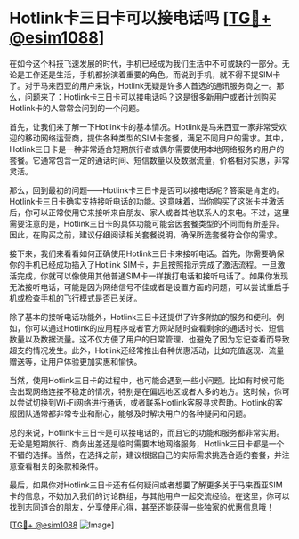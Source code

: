 # Hotlink卡三日卡可以接电话吗 [[TG💪+ @esim1088](https://t.me/s/esim1088)]

在如今这个科技飞速发展的时代，手机已经成为我们生活中不可或缺的一部分。无论是工作还是生活，手机都扮演着重要的角色。而说到手机，就不得不提SIM卡了。对于马来西亚的用户来说，Hotlink无疑是许多人首选的通讯服务商之一。那么，问题来了：Hotlink卡三日卡可以接电话吗？这是很多新用户或者计划购买Hotlink卡的人常常会问到的一个问题。

首先，让我们来了解一下Hotlink卡的基本情况。Hotlink是马来西亚一家非常受欢迎的移动网络运营商，提供各种类型的SIM卡套餐，满足不同用户的需求。其中，Hotlink三日卡是一种非常适合短期旅行者或偶尔需要使用本地网络服务的用户的套餐。它通常包含一定的通话时间、短信数量以及数据流量，价格相对实惠，非常灵活。

那么，回到最初的问题——Hotlink卡三日卡是否可以接电话呢？答案是肯定的。Hotlink卡三日卡确实支持接听电话的功能。这意味着，当你购买了这张卡并激活后，你可以正常使用它来接听来自朋友、家人或者其他联系人的来电。不过，这里需要注意的是，Hotlink三日卡的具体功能可能会因套餐类型的不同而有所差异。因此，在购买之前，建议仔细阅读相关套餐说明，确保所选套餐符合你的需求。

接下来，我们来看看如何正确使用Hotlink三日卡来接听电话。首先，你需要确保你的手机已经成功插入了Hotlink SIM卡，并且按照指示完成了激活流程。一旦激活完成，你就可以像使用其他普通SIM卡一样拨打电话和接听电话了。如果你发现无法接听电话，可能是因为网络信号不佳或者是设置方面的问题，可以尝试重启手机或检查手机的飞行模式是否已关闭。

除了基本的接听电话功能外，Hotlink三日卡还提供了许多附加的服务和便利。例如，你可以通过Hotlink的应用程序或者官方网站随时查看剩余的通话时长、短信数量以及数据流量。这不仅方便了用户的日常管理，也避免了因为忘记查看而导致超支的情况发生。此外，Hotlink还经常推出各种优惠活动，比如充值返现、流量赠送等，让用户体验更加实惠和愉快。

当然，使用Hotlink三日卡的过程中，也可能会遇到一些小问题。比如有时候可能会出现网络连接不稳定的情况，特别是在偏远地区或者人多的地方。这时候，你可以尝试切换到Wi-Fi网络进行通话，或者联系Hotlink客服寻求帮助。Hotlink的客服团队通常都非常专业和耐心，能够及时解决用户的各种疑问和问题。

总的来说，Hotlink卡三日卡是可以接电话的，而且它的功能和服务都非常实用。无论是短期旅行、商务出差还是临时需要本地网络服务，Hotlink三日卡都是一个不错的选择。当然，在选择之前，建议根据自己的实际需求挑选合适的套餐，并注意查看相关的条款和条件。

最后，如果你对Hotlink三日卡还有任何疑问或者想要了解更多关于马来西亚SIM卡的信息，不妨加入我们的讨论群组，与其他用户一起交流经验。在这里，你可以找到志同道合的朋友，分享使用心得，甚至还能获得一些独家的优惠信息哦！

[[TG💪+ @esim1088](https://t.me/s/esim1088) ![Image](https://i.postimg.cc/4NQfJmqS/Snipaste-2025-05-13-00-14-12.png)]